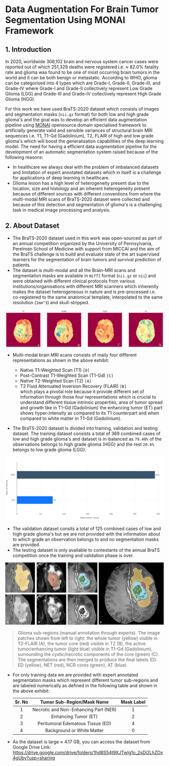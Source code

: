 # Data Augmentation For Brain Tumor Segmentation Using MONAI Framework  

## 1. Introduction
In 2020, worldwide 308,102 brain and nervous system cancer cases were reported out of which 251,329 deaths were registered i.e. ≈ 82.0% fatality rate and glioma was found to be one of most occurring brain tumors in the world and it can be both benign or metastatic. According to WHO, glioma can be categorised into 4 types which are Grade-I, Grade-II, Grade-III, and Grade-IV where Grade-I and Grade-II collectively represent Low Grade Glioma (LGG) and Grade-III and Grade-IV collectively represent High Grade Glioma (HGG).

For this work we have used BraTS-2020 dataset which consists of images and segmentation masks (`nii.gz` format) for both low and high grade glioma's and the goal was to develop an efficient data augmentation pipeline using [MONAI](https://monai.io/) opensource domain specialised framework to artificially generate valid and sensible variances of structural brain MRI sequences i.e. T1, T1-Gd (Gadolinium), T2, FLAIR of high and low grade glioma's which will boost the generalisation capabilities of the deep learning model. The need for having a efficient data augmentation pipeline for the development of an automatic segmentation system raised because of the following reasons:
  - In healthcare we always deal with the problem of imbalanced datasets and limitation of expert annotated datasets which in itself is a challenge for applications of deep learning in healthcare.
  - Glioma lesion has a high level of heterogeneity present due to the location, size and histology and an inherent heterogeneity present because of different sources with different conventions from where the multi-modal MRI scans of BraTS-2020 dataset were collected and because of this detection and segmentation of glioma's is a challenging task in medical image processing and analysis.

## 2. About Dataset
- The BraTS-2020 dataset used in this work was open-sourced as part of an annual competition organized by the University of Pennsylvania, Perelman School of Medicine with
support from MICCAI and the aim of the BraTS challenge is to build and evaluate state of the art supervised learners for the segmentation of brain tumors and survival prediction of patients.  
- The dataset is multi-modal and all the Brain-MRI scans and segmentation masks are available in `NifTI` format (`nii.gz` or `nii`) and were obtained with different clinical
protocols from various institutions/organisations with different MRI scanners which inherently makes the dataset heterogeneous in nature and is pre-processed i.e. co-registered to the same anatomical template, interpolated to the same resolution (`1mm^3`) and skull-stripped.

<img src="https://github.com/strikersps/Data-Augmentation-For-Brain-Tumor-Segmentation-Using-MONAI-Framework/blob/main/images/Brain-MRI-Different-Representation.png" alt="Image" style="display: block; margin: 0 auto" />

- Multi-modal brain MRI scans consists of maily four different representations as shown in the above exhibit:
  - Native T1-Weighted Scan (T1) `[D]`
  - Post-Contrast T1-Weighted Scan (T1-Gd) `[C]`
  - Native T2-Weighted Scan (T2) `[A]`
  - T2 Fluid Attenuated Inversion Recovery (FLAIR) `[B]`  
 which plays a pivotal role because it provide different set of information through those four representations which is crucial to understand different tissue intrinsic properties, area of tumor spread and growth like in T1-Gd (Gadolinium) the enhancing tumor (ET) part shows hyper-intensity as compared to its T1 counterpart and when compared to white matter in T1-Gd (Gadolinium).

- The BraTS-2020 dataset is divided into training, validation and testing dataset. The training dataset consists a total of 369 combined cases of low and high grade glioma's and dataset is in-balanced as `79.40%` of the observations belongs to high grade glioma (HGG) and the rest `20.6%` belongs to low grade glioma (LGG).

 <p align="center">
    <img src="https://github.com/strikersps/Data-Augmentation-For-Brain-Tumor-Segmentation-Using-MONAI-Framework/blob/main/images/Training-Data-Distrubution.png" alt="Training Data Distribution">
 </p>

- The validation dataset consits a total of 125 combined cases of low and high grade glioma's but we are not provided with the information about to which grade an observation belongs to and no segmentation masks are provided.
- The testing dataset is only available to contestants of the annual BraTS competition once the training and validation phase is over.

 <p align="center">
    <img src="https://github.com/strikersps/Data-Augmentation-For-Brain-Tumor-Segmentation-Using-MONAI-Framework/blob/main/images/Glioma-Subregions.jpeg" alt="Glioma Subregions">
 </p>

> Glioma sub-regions (manual annotation through experts). The image patches shown from left to right: the whole tumor (yellow) visible in T2-FLAIR (A), the tumor core (red) visible in T2 (B), the active tumor/enhancing tumor (light blue) visible in T1-Gd (Gadolinium), surrounding the cystic/necrotic components of the core (green) (C). The segmentations are then merged to produce the final labels (D): ED (yellow), NET (red), NCR cores (green), AT (blue).

- For only training data we are provided with expert annotated segmentation masks which represent different tumor sub-regions and are labeled numerically as defined in the following table and shown in the above exhibit:

  |Sr. No| Tumor Sub-Region/Mask Name | Mask Label|
  |:----:|:--------------------------:|:---------:|
  | 1 | Necrotic and Non-Enhancing Part (NER) | 1 |
  | 2 | Enhancing Tumor (ET) | 2|
  | 3 | Peritumoral Edematous Tissue (ED) | 4 |
  | 4 | Background or White Matter | 0 |

- As the dataset is large ≈ 4.17 GB, you can access the dataset from
    Google Drive Link: https://drive.google.com/drive/folders/1hd8S54t9XJTwlg1o_2sDi2LhZOx4gUby?usp=sharing
